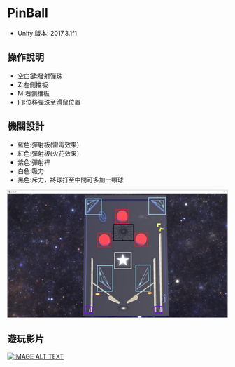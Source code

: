 # PinBall
- Unity 版本: 2017.3.1f1

## 操作說明
- 空白鍵:發射彈珠
- Z:左側擋板
- M:右側擋板
- F1:位移彈珠至滑鼠位置
## 機關設計
- 藍色:彈射板(雷電效果)
- 紅色:彈射板(火花效果)
- 紫色:彈射桿
- 白色:吸力
- 黑色:斥力，將球打至中間可多加一顆球

![](https://github.com/itetsai/PinBall/blob/main/img/layout.jpg)

## 遊玩影片

[![IMAGE ALT TEXT](https://i9.ytimg.com/vi/g2lW-iSWXJo/mq2.jpg?sqp=COTS05cG&rs=AOn4CLBG4sHHbMAfq8irTkQJY8aTLY0Yhw)](https://www.youtube.com/watch?v="g2lW-iSWXJo")
